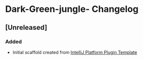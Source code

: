 <!-- Keep a Changelog guide -> https://keepachangelog.com -->

# Dark-Green-jungle- Changelog

## [Unreleased]
### Added
- Initial scaffold created from [IntelliJ Platform Plugin Template](https://github.com/JetBrains/intellij-platform-plugin-template)
